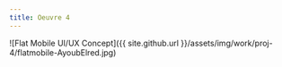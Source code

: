 ```yaml
---
title: Oeuvre 4
---
```


![Flat Mobile UI/UX Concept]({{ site.github.url }}/assets/img/work/proj-4/flatmobile-AyoubElred.jpg)

